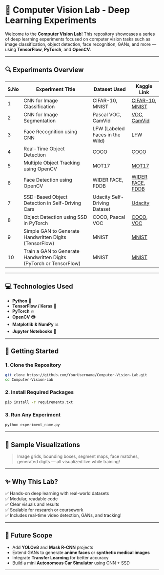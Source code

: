 # 🧠 Computer Vision Lab - Deep Learning Experiments

Welcome to the **Computer Vision Lab**! This repository showcases a series of deep learning experiments focused on computer vision tasks such as image classification, object detection, face recognition, GANs, and more — using **TensorFlow**, **PyTorch**, and **OpenCV**.

---

## 🔍 Experiments Overview

| S.No | Experiment Title                                                                 | Dataset Used                       | Kaggle Link                                                                 |
|------|-----------------------------------------------------------------------------------|------------------------------------|------------------------------------------------------------------------------|
| 1    | CNN for Image Classification                                                     | CIFAR-10, MNIST                    | [CIFAR-10](https://www.kaggle.com/datasets/keras/cifar10), [MNIST](https://www.kaggle.com/datasets/oddrationale/mnist-in-csv) |
| 2    | CNN for Image Segmentation                                                       | Pascal VOC, CamVid                 | [VOC](https://www.kaggle.com/datasets/kevinbonnes/voc-2012-image-segmentation), [CamVid](https://www.kaggle.com/datasets/alex000kim/camvid) |
| 3    | Face Recognition using CNN                                                       | LFW (Labeled Faces in the Wild)    | [LFW](https://www.kaggle.com/datasets/berkerisen/who-is-this-face-recognition-dataset) |
| 4    | Real-Time Object Detection                                                       | COCO                               | [COCO](https://www.kaggle.com/datasets/awsaf49/coco-2017-dataset)         |
| 5    | Multiple Object Tracking using OpenCV                                            | MOT17                              | [MOT17](https://motchallenge.net/data/MOT17/)                               |
| 6    | Face Detection using OpenCV                                                      | WIDER FACE, FDDB                   | [WIDER FACE](https://www.kaggle.com/datasets/huylonghuynh/wider-face-dataset), [FDDB](http://vis-www.cs.umass.edu/fddb/) |
| 7    | SSD-Based Object Detection in Self-Driving Cars                                  | Udacity Self-Driving Dataset       | [Udacity](https://github.com/udacity/self-driving-car)                     |
| 8    | Object Detection using SSD in PyTorch                                            | COCO, Pascal VOC                   | [COCO](https://www.kaggle.com/datasets/awsaf49/coco-2017-dataset), [VOC](https://www.kaggle.com/datasets/kevinbonnes/voc-2012-image-segmentation) |
| 9    | Simple GAN to Generate Handwritten Digits (TensorFlow)                           | MNIST                              | [MNIST](https://www.kaggle.com/datasets/oddrationale/mnist-in-csv)         |
| 10   | Train a GAN to Generate Handwritten Digits (PyTorch or TensorFlow)              | MNIST                              | [MNIST](https://www.kaggle.com/datasets/oddrationale/mnist-in-csv)         |

---

## 💻 Technologies Used

- **Python** 🐍
- **TensorFlow / Keras** 🔬
- **PyTorch** 🔥
- **OpenCV** 📷
- **Matplotlib & NumPy** 📊
- **Jupyter Notebooks** 📘

---

## 🚀 Getting Started

### 1. Clone the Repository
```bash
git clone https://github.com/YourUsername/Computer-Vision-Lab.git
cd Computer-Vision-Lab
```

### 2. Install Required Packages
```bash
pip install -r requirements.txt
```

### 3. Run Any Experiment
```bash
python experiment_name.py
```

---

## 📸 Sample Visualizations

> Image grids, bounding boxes, segment maps, face matches, generated digits — all visualized live while training!

---

## ✨ Why This Lab?

✅ Hands-on deep learning with real-world datasets  
✅ Modular, readable code  
✅ Clear visuals and results  
✅ Scalable for research or coursework  
✅ Includes real-time video detection, GANs, and tracking!

---

## 🔮 Future Scope

- Add **YOLOv8** and **Mask R-CNN** projects  
- Extend GANs to generate **anime faces** or **synthetic medical images**  
- Integrate **Transfer Learning** for better accuracy  
- Build a mini **Autonomous Car Simulator** using CNN + SSD

---



> 

